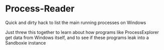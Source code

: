 # Process-Reader
Quick and dirty hack to list the main running processes on Windows

Just threw this together to learn about how programs like ProcessExplorer get data from Windows itself, and to see if these programs leak into a Sandboxie instance

